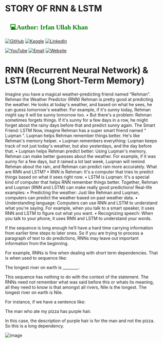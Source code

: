 # STORY OF RNN & LSTM 
<h2 style="font-family: 'poppins'; font-weight: bold; color: Green;">👨💻Author: Irfan Ullah Khan</h2>

[![GitHub](https://img.shields.io/badge/GitHub-Profile-blue?style=for-the-badge&logo=github)](https://github.com/programmarself) 
[![Kaggle](https://img.shields.io/badge/Kaggle-Profile-blue?style=for-the-badge&logo=kaggle)](https://www.kaggle.com/programmarself) 
[![LinkedIn](https://img.shields.io/badge/LinkedIn-Profile-blue?style=for-the-badge&logo=linkedin)](https://www.linkedin.com/in/irfan-ullah-khan-4a2871208/)  

[![YouTube](https://img.shields.io/badge/YouTube-Profile-red?style=for-the-badge&logo=youtube)](https://www.youtube.com/@irfanullahkhan7748) 
[![Email](https://img.shields.io/badge/Email-Contact%20Me-red?style=for-the-badge&logo=email)](mailto:programmarself@gmail.com)
[![Website](https://img.shields.io/badge/Website-Contact%20Me-red?style=for-the-badge&logo=website)](https://flowcv.me/ikm)
# RNN (Recurrent Neural Network) & LSTM (Long Short-Term Memory)
Imagine you have a magical weather-predicting friend named “Rehman”.
Rehman the Weather Predictor (RNN)
Rehman is pretty good at predicting the weather. He looks at today's weather, and based on what he sees, he can guess tomorrow's weather. For example, if it's sunny today, Rehman might say it will be sunny tomorrow too.
•	But there's a problem: Rehman sometimes forgets things. If it's sunny for a few days in a row, he might forget about the rainy days before that and predict sunny again.
The Smart Friend: LSTM
Now, imagine Rehman has a super smart friend named “ Luqman ”. Luqman helps Rehman remember things better. He's like Rehman's memory helper.
•	Luqman remembers everything: Luqman keeps track of not just today's weather, but also yesterdays, and the day before that.
•	Luqman helps Rehman predict better: Using Luqman's memory, Rehman can make better guesses about the weather. For example, if it was sunny for a few days, but it rained a lot last week, Luqman will remind Rehman about the rain, and Rehman can predict rain more accurately.
What are RNN and LSTM?
•	RNN is Rehman: It's a computer that tries to predict things based on what it sees right now.
•	LSTM is Luqman: It's a special kind of computer that helps RNN remember things better.
Together, Rehman and Luqman (RNN and LSTM) can make really good predictions!
Real-life examples:
•	Predicting the weather: Just like Rehman and Luqman, computers can predict the weather based on past weather data.
•	Understanding language: Computers can use RNN and LSTM to understand what you're saying. For example, when you talk to a smart speaker, it uses RNN and LSTM to figure out what you want.
•	Recognizing speech: When you talk to your phone, it uses RNN and LSTM to understand your words.

If the sequence is long enough he’ll have a hard time carrying information from earlier time steps to later ones. So if you are trying to process a paragraph of text to do predictions, RNNs may leave out important information from the beginning.

For example, RNNs is fine when dealing with short term dependencies. That is when used to sequence like:

The longest river on earth is ________.

This sequence has nothing to do with the context of the statement. The RNNs need not remember what was said before this or whats its meaning, all they need to know is that amongst all rivers, Nile is the longest.
The longest river on earth is Nile.

For instance, if we have a sentence like:


The man who ate my pizza has purple hair.

In this case, the description of purple hair is for the man and not the pizza. So this is a long dependency.



![image](https://github.com/user-attachments/assets/fd69a4c1-e6ac-4f50-8cd3-455d69b13742)
